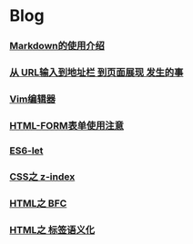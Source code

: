 # Blog
### [Markdown的使用介绍](./Markdown%E8%AF%AD%E8%A8%80%E4%BD%BF%E7%94%A8.md)
### [从 URL输入到地址栏 到页面展现 发生的事](https://github.com/yahayw/Blog/blob/master/%E8%BE%93%E5%85%A5URL%E5%88%B0%E5%B1%95%E7%8E%B0%E5%87%BA%E9%A1%B5%E9%9D%A2%E7%9A%84%E4%B8%AD%E9%97%B4%E8%BF%87%E7%A8%8B.md)
### [Vim编辑器](https://github.com/yahayw/Blog/blob/master/Vim%E4%BD%BF%E7%94%A8.https://github.com/yahayw/Blog/blob/master/Vim%E7%BC%96%E8%BE%91%E5%99%A8%E7%9A%84%E4%BD%BF%E7%94%A8.md)
### [HTML-FORM表单使用注意](https://github.com/yahayw/Blog/blob/master/HTML-%E8%A1%A8%E5%8D%95.md)
### [ES6-let](https://github.com/yahayw/Blog/blob/master/ES6-let%E5%91%BD%E4%BB%A4.md)
### [CSS之 z-index](https://github.com/yahayw/Blog/blob/master/CSS%E4%B9%8Bz-index%E5%B1%9E%E6%80%A7.md)
### [HTML之 BFC](https://github.com/yahayw/Blog/blob/master/HTML-BFC.md)
### [HTML之 标签语义化](https://github.com/yahayw/Blog/blob/master/HTML-%E6%A0%87%E7%AD%BE%E8%AF%AD%E4%B9%89%E5%8C%96.md)
